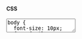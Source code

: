 #### CSS

<textarea class="code-editor css" name="code">
body {
  font-size: 10px;
  font-family: Tahoma, Geneva, sans-serif;
  font-family: var(--text-body-font);
  color: #383838;
  color: var(--text-body-color);
}
h1, h2, h3, h4, h5, h6 {
  margin: 1rem 0 2rem 0;
  font-family: inherit;
  font-family: var(--text-heading-font);
  font-weight: normal;
  font-weight: var(--text-heading-weight);
  color: inherit;
  color: var(--text-heading-color);
}
</textarea>